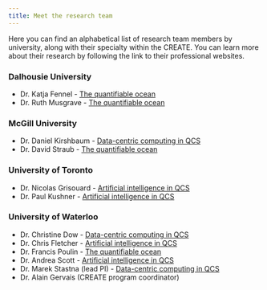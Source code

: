 ```yaml
---
title: Meet the research team
---
```


Here you can find an alphabetical list of research team members by university, along with their specialty within the CREATE. You can learn more about their research by following the link to their professional websites.

### Dalhousie University
* Dr. Katja Fennel - [The quantifiable ocean](https://memg.ocean.dal.ca/fennel/)
* Dr. Ruth Musgrave - [The quantifiable ocean](https://mixing.phys.ocean.dal.ca/)

### McGill University
* Dr. Daniel Kirshbaum - [Data-centric computing in QCS](https://web.meteo.mcgill.ca/~dkirshbaum/)
* Dr. David Straub - [The quantifiable ocean](https://web.meteo.mcgill.ca/~david/HOME.html)

### University of Toronto
* Dr. Nicolas Grisouard - [Artificial intelligence in QCS](https://sites.physics.utoronto.ca/nicolasgrisouard)
* Dr. Paul Kushner - [Artificial intelligence in QCS](http://www.pjk.atmosp.physics.utoronto.ca/)

### University of Waterloo
* Dr. Christine Dow - [Data-centric computing in QCS](https://uwaterloo.ca/scholar/c3dow/home)
* Dr. Chris Fletcher - [Artificial intelligence in QCS](https://uwaterloo.ca/scholar/c5fletch/)
* Dr. Francis Poulin - [The quantifiable ocean](https://uwaterloo.ca/poulin-research-group/)
* Dr. Andrea Scott - [Artificial intelligence in QCS](https://uwaterloo.ca/scholar/ka3scott)
* Dr. Marek Stastna (lead PI) - [Data-centric computing in QCS](https://uwaterloo.ca/scholar/mmstastn)
* Dr. Alain Gervais (CREATE program coordinator)
